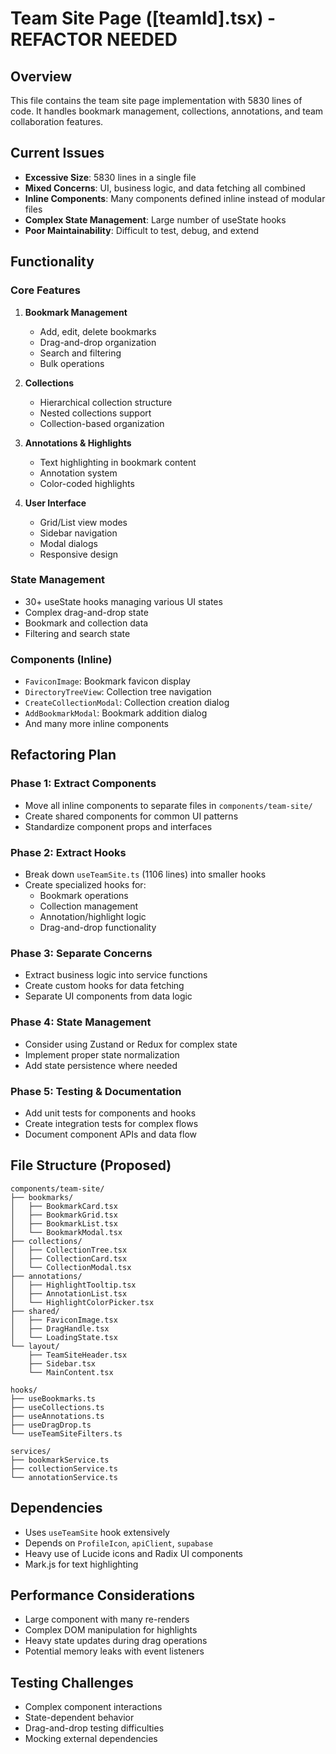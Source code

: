 # Team Site Page ([teamId].tsx) - REFACTOR NEEDED

## Overview
This file contains the team site page implementation with 5830 lines of code. It handles bookmark management, collections, annotations, and team collaboration features.

## Current Issues
- **Excessive Size**: 5830 lines in a single file
- **Mixed Concerns**: UI, business logic, and data fetching all combined
- **Inline Components**: Many components defined inline instead of modular files
- **Complex State Management**: Large number of useState hooks
- **Poor Maintainability**: Difficult to test, debug, and extend

## Functionality

### Core Features
1. **Bookmark Management**
   - Add, edit, delete bookmarks
   - Drag-and-drop organization
   - Search and filtering
   - Bulk operations

2. **Collections**
   - Hierarchical collection structure
   - Nested collections support
   - Collection-based organization

3. **Annotations & Highlights**
   - Text highlighting in bookmark content
   - Annotation system
   - Color-coded highlights

4. **User Interface**
   - Grid/List view modes
   - Sidebar navigation
   - Modal dialogs
   - Responsive design

### State Management
- 30+ useState hooks managing various UI states
- Complex drag-and-drop state
- Bookmark and collection data
- Filtering and search state

### Components (Inline)
- `FaviconImage`: Bookmark favicon display
- `DirectoryTreeView`: Collection tree navigation
- `CreateCollectionModal`: Collection creation dialog
- `AddBookmarkModal`: Bookmark addition dialog
- And many more inline components

## Refactoring Plan

### Phase 1: Extract Components
- Move all inline components to separate files in `components/team-site/`
- Create shared components for common UI patterns
- Standardize component props and interfaces

### Phase 2: Extract Hooks
- Break down `useTeamSite.ts` (1106 lines) into smaller hooks
- Create specialized hooks for:
  - Bookmark operations
  - Collection management
  - Annotation/highlight logic
  - Drag-and-drop functionality

### Phase 3: Separate Concerns
- Extract business logic into service functions
- Create custom hooks for data fetching
- Separate UI components from data logic

### Phase 4: State Management
- Consider using Zustand or Redux for complex state
- Implement proper state normalization
- Add state persistence where needed

### Phase 5: Testing & Documentation
- Add unit tests for components and hooks
- Create integration tests for complex flows
- Document component APIs and data flow

## File Structure (Proposed)

```
components/team-site/
├── bookmarks/
│   ├── BookmarkCard.tsx
│   ├── BookmarkGrid.tsx
│   ├── BookmarkList.tsx
│   └── BookmarkModal.tsx
├── collections/
│   ├── CollectionTree.tsx
│   ├── CollectionCard.tsx
│   └── CollectionModal.tsx
├── annotations/
│   ├── HighlightTooltip.tsx
│   ├── AnnotationList.tsx
│   └── HighlightColorPicker.tsx
├── shared/
│   ├── FaviconImage.tsx
│   ├── DragHandle.tsx
│   └── LoadingState.tsx
└── layout/
    ├── TeamSiteHeader.tsx
    ├── Sidebar.tsx
    └── MainContent.tsx

hooks/
├── useBookmarks.ts
├── useCollections.ts
├── useAnnotations.ts
├── useDragDrop.ts
└── useTeamSiteFilters.ts

services/
├── bookmarkService.ts
├── collectionService.ts
└── annotationService.ts
```

## Dependencies
- Uses `useTeamSite` hook extensively
- Depends on `ProfileIcon`, `apiClient`, `supabase`
- Heavy use of Lucide icons and Radix UI components
- Mark.js for text highlighting

## Performance Considerations
- Large component with many re-renders
- Complex DOM manipulation for highlights
- Heavy state updates during drag operations
- Potential memory leaks with event listeners

## Testing Challenges
- Complex component interactions
- State-dependent behavior
- Drag-and-drop testing difficulties
- Mocking external dependencies